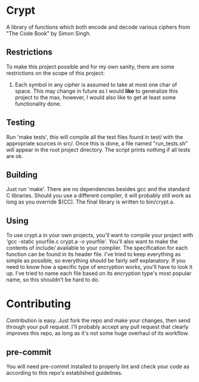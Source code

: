 # Crypt
A library of functions which both encode and decode various ciphers from
"The Code Book" by Simon Singh.
## Restrictions
To make this project possible and for my own sanity, there are some
restrictions on the scope of this project:
1. Each symbol in any cipher is assumed to take at most one char of space. This
may change in future as I would __like__ to generalize this project
to the max, however, I would also like to get at least some functionality done.
## Testing
Run 'make tests', this will compile all the test files found in test/ with the
appropriate sources in src/. Once this is done, a file named "run\_tests.sh"
will appear in the root project directory. The script prints nothing if all
tests are ok.
## Building
Just run 'make'. There are no dependencies besides gcc and the standard C
libraries. Should you use a different compiler, it will probably still work as
long as you override $(CC). The final library is written to bin/crypt.a.
## Using
To use crypt.a in your own projects, you'll want to compile your project with
'gcc -static yourfile.c crypt.a -o yourfile'. You'll also want to make the
contents of include/ available to your compiler. The specification for each
function can be found in its header file. I've tried to keep everything as
simple as possible, so everything should be fairly self explanatory. If you
need to know how a specific type of encryption works, you'll have to look it
up. I've tried to name each file based on its encryption type's most popular
name, so this shouldn't be hard to do.
# Contributing
Contribution is easy. Just fork the repo and make your changes, then send
through your pull request. I'll probably accept any pull request that clearly
improves this repo, as long as it's not some huge overhaul of its workflow.
## pre-commit
You will need pre-commit installed to properly lint and check your code as
according to this repo's established guidelines.
